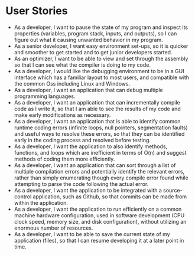# User Stories

*	As a developer, I want to pause the state of my program and inspect its properties (variables, program stack, inputs, and outputs), so I can figure out what it causing unwanted behavior in my program.
*	As a senior developer, I want easy environment set-ups, so it is quicker and smoother to get started and to get junior developers started.
*	As an optimizer, I want to be able to view and set through the assembly so that I can see what the compiler is doing to my code.
*	As a developer, I would like the debugging environment to be in a GUI interface which has a familiar layout to most users, and compatible with the common Oss including Linux and Windows.
*	As a developer, I want an application that can debug multiple programming languages.
*	As a developer, I want an application that can incrementally compile code as I write it, so that I am able to see the results of my code and make early modifications as necessary.
*	As a developer, I want an application that is able to identify common runtime coding errors (infinite loops, null pointers, segmentation faults) and useful ways to resolve these errors, so that they can be identified early in the coding process and resolved before testing.
*	As a developer, I want the application to also identify methods, functions, and loops which are inefficient in terms of O(n) and suggest methods of coding them more efficiently.
*	As a developer, I want an application that can sort through a list of multiple compilation errors and potentially identify the relevant errors, rather than simply enumerating though every compile error found while attempting to parse the code following the actual error.
*	As a developer, I want the application to be integrated with a source-control application, such as Github, so that commits can be made from within the application.
*	As a developer, I want the application to run efficiently on a common machine hardware configuration, used in software development (CPU clock speed, memory size, and disk configuration), without utilizing an enormous number of resources.
*	As a developer, I want to be able to save the current state of my application (files), so that I can resume developing it at a later point in time.

